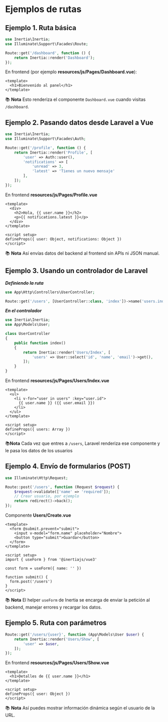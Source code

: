 # Ejemplos de rutas

## Ejemplo 1. Ruta básica

```php
use Inertia\Inertia;
use Illuminate\Support\Facades\Route;

Route::get('/dashboard', function () {
    return Inertia::render('Dashboard');
});
```

En frontend (por ejemplo **resources/js/Pages/Dashboard.vue**):  

```vue
<template>
  <h1>Bienvenido al panel</h1>
</template>
```

📚 **Nota** Esto renderiza el componente `Dashboard.vue` cuando visitas `/dashboard`.

## Ejemplo 2. Pasando datos desde Laravel a Vue

```php
use Inertia\Inertia;
use Illuminate\Support\Facades\Auth;

Route::get('/profile', function () {
    return Inertia::render('Profile', [
        'user' => Auth::user(),
        'notifications' => [
            'unread' => 3,
            'latest' => 'Tienes un nuevo mensaje'
        ],
    ]);
});
```

En frontend **resources/js/Pages/Profile.vue**  

```vue
<template>
  <div>
    <h2>Hola, {{ user.name }}</h2>
    <p>{{ notifications.latest }}</p>
  </div>
</template>

<script setup>
defineProps({ user: Object, notifications: Object })
</script>
```
📚 **Nota** Así envías datos del backend al frontend sin APIs ni JSON manual.

## Ejemplo 3. Usando un controlador de Laravel

***Definiendo la ruta***  

```php
use App\Http\Controllers\UserController;

Route::get('/users', [UserController::class, 'index'])->name('users.index');
```

***En el controlador***  

```php
use Inertia\Inertia;
use App\Models\User;

class UserController
{
    public function index()
    {
        return Inertia::render('Users/Index', [
            'users' => User::select('id', 'name', 'email')->get(),
        ]);
    }
}
```

En frontend **resources/js/Pages/Users/Index.vue**  

```vue
<template>
  <ul>
    <li v-for="user in users" :key="user.id">
      {{ user.name }} ({{ user.email }})
    </li>
  </ul>
</template>

<script setup>
defineProps({ users: Array })
</script>
```
📚**Nota** Cada vez que entres a `/users`, Laravel renderiza ese componente y le pasa los datos de los usuarios  

## Ejemplo 4. Envío de formularios (POST)

```php
use Illuminate\Http\Request;

Route::post('/users', function (Request $request) {
    $request->validate(['name' => 'required']);
    // Crear usuario, por ejemplo
    return redirect()->back();
});
```

Componente **Users/Create.vue**  

```vue
<template>
  <form @submit.prevent="submit">
    <input v-model="form.name" placeholder="Nombre">
    <button type="submit">Guardar</button>
  </form>
</template>

<script setup>
import { useForm } from '@inertiajs/vue3'

const form = useForm({ name: '' })

function submit() {
  form.post('/users')
}
</script>
```
📚 **Nota** El helper `useForm` de Inertia se encarga de enviar la petición al backend, manejar errores y recargar los datos.

## Ejemplo 5. Ruta con parámetros

```php
Route::get('/users/{user}', function (App\Models\User $user) {
    return Inertia::render('Users/Show', [
        'user' => $user,
    ]);
});
```

En frontend **resources/js/Pages/Users/Show.vue**  

```
<template>
  <h1>Detalles de {{ user.name }}</h1>
</template>

<script setup>
defineProps({ user: Object })
</script>
```

📚 **Nota** Así puedes mostrar información dinámica según el usuario de la URL.  


